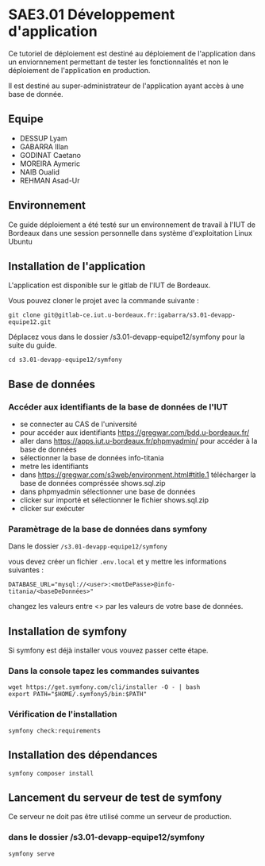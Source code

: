 # SAE3.01 Développement d'application

Ce tutoriel de déploiement est destiné au déploiement de l'application dans un enviornnement permettant de tester les fonctionnalités et non le déploiement de l'application en production.

Il est destiné au super-administrateur de l'application ayant accès à une base de donnée.

## Equipe

- DESSUP Lyam
- GABARRA Illan
- GODINAT Caetano
- MOREIRA Aymeric
- NAIB Oualid
- REHMAN Asad-Ur

## Environnement

Ce guide déploiement a été testé sur un environnement de travail à l'IUT de Bordeaux dans une session personnelle dans système d'exploitation Linux Ubuntu

## Installation de l'application

L'application est disponible sur le gitlab de l'IUT de Bordeaux.

Vous pouvez cloner le projet avec la commande suivante :

```git
git clone git@gitlab-ce.iut.u-bordeaux.fr:igabarra/s3.01-devapp-equipe12.git
```

Déplacez vous dans le dossier /s3.01-devapp-equipe12/symfony pour la suite du guide.

```console
cd s3.01-devapp-equipe12/symfony
```

## Base de données

### Accéder aux identifiants de la base de données de l'IUT

- se connecter au CAS de l'université
- pour accéder aux identifiants https://gregwar.com/bdd.u-bordeaux.fr/
- aller dans https://apps.iut.u-bordeaux.fr/phpmyadmin/ pour accéder à la base de données
- sélectionner la base de données info-titania
- metre les identifiants
- dans https://gregwar.com/s3web/environment.html#title.1 télécharger la base de données compréssée shows.sql.zip
- dans phpmyadmin sélectionner une base de données
- clicker sur importé et sélectionner le fichier shows.sql.zip
- clicker sur exécuter

### Paramètrage de la base de données dans symfony

Dans le dossier `/s3.01-devapp-equipe12/symfony`

vous devez créer un fichier `.env.local` et y mettre les informations suivantes :

```config
DATABASE_URL="mysql://<user>:<motDePasse>@info-titania/<baseDeDonnées>"
```

changez les valeurs entre <> par les valeurs de votre base de données.


## Installation de symfony

Si symfony est déjà installer vous vouvez passer cette étape.

### Dans la console tapez les commandes suivantes

```console
wget https://get.symfony.com/cli/installer -O - | bash
export PATH="$HOME/.symfony5/bin:$PATH"
```

### Vérification de l'installation

```console
symfony check:requirements
```

## Installation des dépendances

```console
symfony composer install
```

## Lancement du serveur de test de symfony


Ce serveur ne doit pas être utilisé comme un serveur de production.

### dans le dossier /s3.01-devapp-equipe12/symfony

```console
symfony serve
```